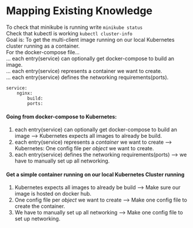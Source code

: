 # Mapping Existing Knowledge
To check that minikube is running write ```minikube status```  
Check that kubectl is working ```kubectl cluster-info```  
Goal is: To get the multi-client image running on our local Kubernetes cluster running as a container.  
For the docker-compose file...  
... each entry(service) can optionally get docker-compose to build an image.  
... each entry(service) represents a container we want to create.  
... each entry(service) defines the networking requirements(ports).  
```
service:
	nginx:
		build:
		ports:
```
#### Going from docker-compose to Kubernetes:  
1. each entry(service) can optionally get docker-compose to build an image --> Kubernetes expects all images to already be build.  
2. each entry(service) represents a *container* we want to create --> Kubernetes: One config file per *object* we want to create.  
3. each entry(service) defines the networking requirements(ports) --> we have to manually set up all networking.  
#### Get a simple container running on our local Kubernetes Cluster running
1. Kubernetes expects all images to already be build --> Make sure our image is hosted on docker hub.  
2. One config file per *object* we want to create --> Make one config file to create the container.  
3. We have to manually set up all networking --> Make one config file to set up networking.  
